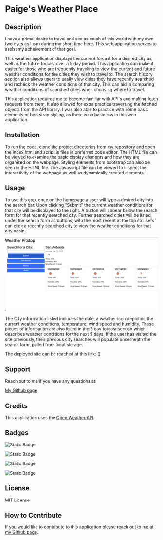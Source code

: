 # Paige's Weather Place

## Description

I have a primal desire to travel and see as much of this world with my own two eyes as I can during my short time here. This web application serves to assist my acheivement of that goal. 

This weather application displays the current forcast for a desired city as well as the future forcast over a 5 day period. This application can make it easier for those who are frequently traveling to view the current and future weather conditions for the cities they wish to travel to. The search history section also allows users to easily view cities they have recently searched and recheck the weather conditions of that city. This can aid in comparing weather conditions of searched cities when choosing where to travel.

This application required me to become familiar with API's and making fetch requests from them. It also allowed for extra practice traversing the fetched objects from the API library. I was also able to practice with some basic elements of bootstrap styling, as there is no basic css in this web application. 

## Installation

To run the code, clone the project directories from [my repository](https://github.com/sillytsundere/my-weather-spot) and open the index.html and script.js files in preferred code editor. The HTML file can be viewed to examine the basic display elements and how they are organized on the webpage. Styling elements from bootstrap can also be seen in the HTML file. The Javascript file can be viewed to inspect the interactivity of the webpage as well as dynamically created elements.


## Usage

To use this app, once on the homepage a user will type a desired city into the search bar. Upon clicking "Submit" the current weather conditions for that city will be displayed to the right. A button will appear below the search form for that recently searched city. Further searched cities will be listed under the search form as buttons, with the most recent at the top so users can click a recently searched city to view the weather conditions for that city again.

![San Antonio weather conditions viewed in the application](assets/images/SA-weather-app.png)

The City information listed includes the date, a weather icon depicting the current weather conditions, temperature, wind speed and humidity. These pieces of information are also listed in the 5 day forcast section which describes weather conditions for the next 5 days. If the user has visited the site previously, their previous city searches will populate underneath the search form, pulled from local storage.

The deployed site can be reached at this link: ()

## Support

Reach out to me if you have any questions at:

[My Github page](https://github.com/sillytsundere)

## Credits

This application uses the [Open Weather API](https://openweathermap.org/api).

## Badges

![Static Badge](https://img.shields.io/badge/HTML5-E34F26?style=for-the-badge&logo=html5&logoColor=white)

![Static Badge](https://img.shields.io/badge/Bootstrap-563D7C?style=for-the-badge&logo=bootstrap&logoColor=white)

![Static Badge](https://img.shields.io/badge/JavaScript-323330?style=for-the-badge&logo=javascript&logoColor=F7DF1E)

![Static Badge](https://img.shields.io/badge/jQuery-0769AD?style=for-the-badge&logo=jquery&logoColor=white)

## License

MIT License

## How to Contribute

If you would like to contribute to this application please reach out to me at [my Github page](https://github.com/sillytsundere).
